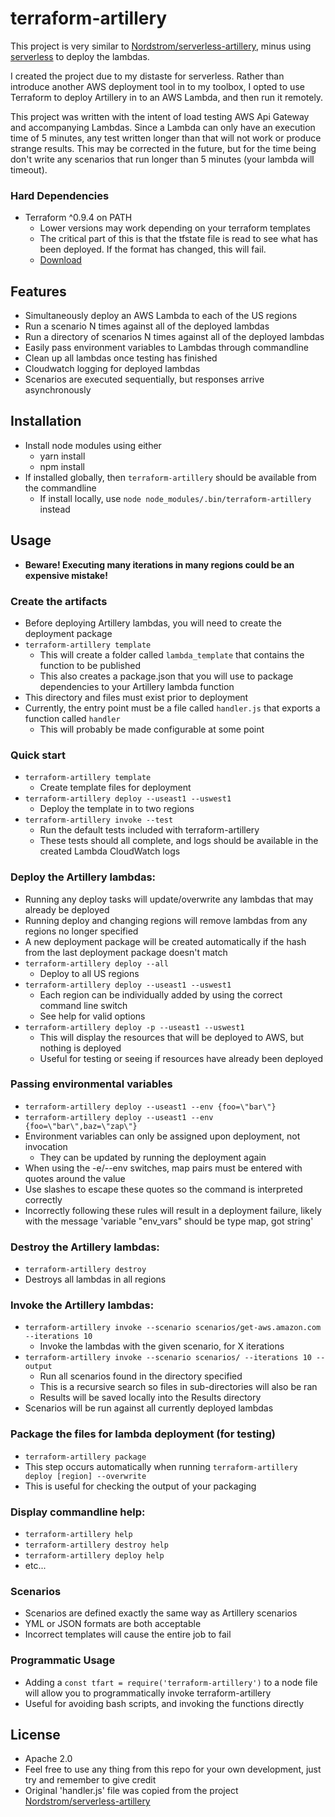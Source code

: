 # terraform-artillery

This project is very similar to [Nordstrom/serverless-artillery](https://github.com/Nordstrom/serverless-artillery), minus using [serverless](https://github.com/serverless/serverless) to deploy the lambdas. 

I created the project due to my distaste for serverless. Rather than introduce another AWS deployment tool in to my toolbox, I opted to use Terraform to deploy Artillery in to an AWS Lambda, and then run it remotely.

This project was written with the intent of load testing AWS Api Gateway and accompanying Lambdas. Since a Lambda can only have an execution time of 5 minutes, any test written longer than that will not work or produce strange results. This may be corrected in the future, but for the time being don't write any scenarios that run longer than 5 minutes (your lambda will timeout).

### Hard Dependencies
- Terraform ^0.9.4 on PATH
  - Lower versions may work depending on your terraform templates
  - The critical part of this is that the tfstate file is read to see what has been deployed. If the format has changed, this will fail.
  - [Download](https://www.terraform.io/downloads.html)

## Features
- Simultaneously deploy an AWS Lambda to each of the US regions
- Run a scenario N times against all of the deployed lambdas
- Run a directory of scenarios N times against all of the deployed lambdas
- Easily pass environment variables to Lambdas through commandline
- Clean up all lambdas once testing has finished
- Cloudwatch logging for deployed lambdas
- Scenarios are executed sequentially, but responses arrive asynchronously

## Installation
- Install node modules using either
  - yarn install
  - npm install
- If installed globally, then `terraform-artillery` should be available from the commandline
  - If install locally, use `node node_modules/.bin/terraform-artillery` instead

## Usage
- **Beware! Executing many iterations in many regions could be an expensive mistake!**

### Create the artifacts
- Before deploying Artillery lambdas, you will need to create the deployment package
- `terraform-artillery template`
  - This will create a folder called `lambda_template` that contains the function to be published
  - This also creates a package.json that you will use to package dependencies to your Artillery lambda function
- This directory and files must exist prior to deployment
- Currently, the entry point must be a file called `handler.js` that exports a function called `handler`
  - This will probably be made configurable at some point

### Quick start
- `terraform-artillery template`
  - Create template files for deployment
- `terraform-artillery deploy --useast1 --uswest1`
  - Deploy the template in to two regions
- `terraform-artillery invoke --test`
  - Run the default tests included with terraform-artillery
  - These tests should all complete, and logs should be available in the created Lambda CloudWatch logs

### Deploy the Artillery lambdas:
- Running any deploy tasks will update/overwrite any lambdas that may already be deployed
- Running deploy and changing regions will remove lambdas from any regions no longer specified
- A new deployment package will be created automatically if the hash from the last deployment package doesn't match
- `terraform-artillery deploy --all`
  - Deploy to all US regions
- `terraform-artillery deploy --useast1 --uswest1`
  - Each region can be individually added by using the correct command line switch
  - See help for valid options
- `terraform-artillery deploy -p --useast1 --uswest1`
  - This will display the resources that will be deployed to AWS, but nothing is deployed
  - Useful for testing or seeing if resources have already been deployed

### Passing environmental variables
- `terraform-artillery deploy --useast1 --env {foo=\"bar\"}`
- `terraform-artillery deploy --useast1 --env {foo=\"bar\",baz=\"zap\"}`
- Environment variables can only be assigned upon deployment, not invocation
  - They can be updated by running the deployment again
- When using the -e/--env switches, map pairs must be entered with quotes around the value
- Use slashes to escape these quotes so the command is interpreted correctly
- Incorrectly following these rules will result in a deployment failure, likely with the message 'variable "env_vars" should be type map, got string'

### Destroy the Artillery lambdas:
- `terraform-artillery destroy`
- Destroys all lambdas in all regions

### Invoke the Artillery lambdas:
- `terraform-artillery invoke --scenario scenarios/get-aws.amazon.com --iterations 10`
  - Invoke the lambdas with the given scenario, for X iterations
- `terraform-artillery invoke --scenario scenarios/ --iterations 10 --output`
  - Run all scenarios found in the directory specified
  - This is a recursive search so files in sub-directories will also be ran
  - Results will be saved locally into the Results directory
- Scenarios will be run against all currently deployed lambdas

### Package the files for lambda deployment (for testing)
- `terraform-artillery package`
- This step occurs automatically when running `terraform-artillery deploy [region] --overwrite`
- This is useful for checking the output of your packaging

### Display commandline help:
- `terraform-artillery help`
- `terraform-artillery destroy help`
- `terraform-artillery deploy help`
- etc...

### Scenarios
- Scenarios are defined exactly the same way as Artillery scenarios
- YML or JSON formats are both acceptable
- Incorrect templates will cause the entire job to fail

### Programmatic Usage
- Adding a `const tfart = require('terraform-artillery')` to a node file will allow you to programmatically invoke terraform-artillery
- Useful for avoiding bash scripts, and invoking the functions directly

## License
- Apache 2.0
- Feel free to use any thing from this repo for your own development, just try and remember to give credit
- Original 'handler.js' file was copied from the project [Nordstrom/serverless-artillery](https://github.com/Nordstrom/serverless-artillery)
